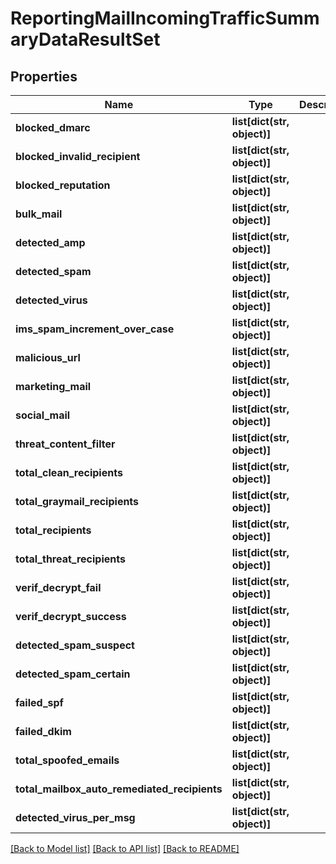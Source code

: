 # ReportingMailIncomingTrafficSummaryDataResultSet

## Properties
Name | Type | Description | Notes
------------ | ------------- | ------------- | -------------
**blocked_dmarc** | **list[dict(str, object)]** |  | [optional] 
**blocked_invalid_recipient** | **list[dict(str, object)]** |  | [optional] 
**blocked_reputation** | **list[dict(str, object)]** |  | [optional] 
**bulk_mail** | **list[dict(str, object)]** |  | [optional] 
**detected_amp** | **list[dict(str, object)]** |  | [optional] 
**detected_spam** | **list[dict(str, object)]** |  | [optional] 
**detected_virus** | **list[dict(str, object)]** |  | [optional] 
**ims_spam_increment_over_case** | **list[dict(str, object)]** |  | [optional] 
**malicious_url** | **list[dict(str, object)]** |  | [optional] 
**marketing_mail** | **list[dict(str, object)]** |  | [optional] 
**social_mail** | **list[dict(str, object)]** |  | [optional] 
**threat_content_filter** | **list[dict(str, object)]** |  | [optional] 
**total_clean_recipients** | **list[dict(str, object)]** |  | [optional] 
**total_graymail_recipients** | **list[dict(str, object)]** |  | [optional] 
**total_recipients** | **list[dict(str, object)]** |  | [optional] 
**total_threat_recipients** | **list[dict(str, object)]** |  | [optional] 
**verif_decrypt_fail** | **list[dict(str, object)]** |  | [optional] 
**verif_decrypt_success** | **list[dict(str, object)]** |  | [optional] 
**detected_spam_suspect** | **list[dict(str, object)]** |  | [optional] 
**detected_spam_certain** | **list[dict(str, object)]** |  | [optional] 
**failed_spf** | **list[dict(str, object)]** |  | [optional] 
**failed_dkim** | **list[dict(str, object)]** |  | [optional] 
**total_spoofed_emails** | **list[dict(str, object)]** |  | [optional] 
**total_mailbox_auto_remediated_recipients** | **list[dict(str, object)]** |  | [optional] 
**detected_virus_per_msg** | **list[dict(str, object)]** |  | [optional] 

[[Back to Model list]](../README.md#documentation-for-models) [[Back to API list]](../README.md#documentation-for-api-endpoints) [[Back to README]](../README.md)


